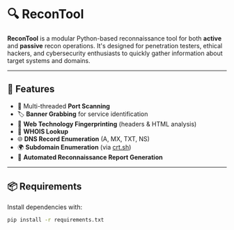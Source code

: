 # 🔍 ReconTool

**ReconTool** is a modular Python-based reconnaissance tool for both **active** and **passive** recon operations. It's designed for penetration testers, ethical hackers, and cybersecurity enthusiasts to quickly gather information about target systems and domains.

---

## 🚀 Features

- 🔎 Multi-threaded **Port Scanning**
- 🏷️ **Banner Grabbing** for service identification
- 🧠 **Web Technology Fingerprinting** (headers & HTML analysis)
- 🧾 **WHOIS Lookup**
- 🌐 **DNS Record Enumeration** (A, MX, TXT, NS)
- 🌍 **Subdomain Enumeration** (via [crt.sh](https://crt.sh))
- 📄 **Automated Reconnaissance Report Generation**

---

## 📦 Requirements

Install dependencies with:

```bash
pip install -r requirements.txt
